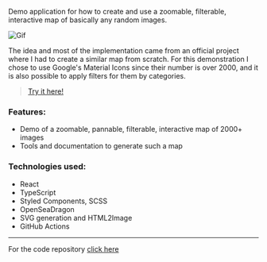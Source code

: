 Demo application for how to create and use a zoomable, filterable, interactive map of basically any random images.

![Gif](https://stuff.p-kin.com/screentogif/map-of-things.gif)

The idea and most of the implementation came from an official project where I had to create a similar map from scratch. For this demonstration I chose to use Google's Material Icons since their number is over 2000, and it is also possible to apply filters for them by categories.

> [Try it here!](https://map-of-things.p-kin.com)

### Features:

- Demo of a zoomable, pannable, filterable, interactive map of 2000+ images
- Tools and documentation to generate such a map

### Technologies used:

- React
- TypeScript
- Styled Components, SCSS
- OpenSeaDragon
- SVG generation and HTML2Image
- GitHub Actions

---
For the code repository [click here](https://github.com/KinPeter/Map-of-things)
